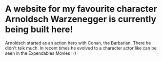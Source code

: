 # A website for my favourite character Arnoldsch Warzenegger is currently being built here!

Arnoldsch started as an action hero with Conan, the Barbarian. There he didn't talk much. In recent times he evolved to a character actor like can be seen in the Expendables Movies :-)